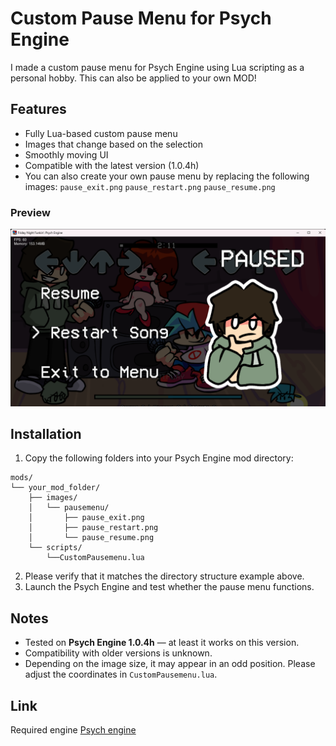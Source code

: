 # Custom Pause Menu for Psych Engine

I made a custom pause menu for Psych Engine using Lua scripting as a personal hobby.
This can also be applied to your own MOD!


## Features
- Fully Lua-based custom pause menu   
- Images that change based on the selection
- Smoothly moving UI
- Compatible with the latest version (1.0.4h)
- You can also create your own pause menu by replacing the following images:
`pause_exit.png`
`pause_restart.png`
`pause_resume.png`

### Preview
![Pause Menu Preview](preview.png)

## Installation
1. Copy the following folders into your Psych Engine mod directory:
```
mods/
└── your_mod_folder/
    ├── images/
    │   └── pausemenu/
    │       ├── pause_exit.png
    │       ├── pause_restart.png
    │       └── pause_resume.png
    └── scripts/
        └──CustomPausemenu.lua
```
2. Please verify that it matches the directory structure example above.
3. Launch the Psych Engine and test whether the pause menu functions.


## Notes
- Tested on **Psych Engine 1.0.4h** — at least it works on this version.  
- Compatibility with older versions is unknown.
- Depending on the image size, it may appear in an odd position. Please adjust the coordinates in `CustomPausemenu.lua`.

## Link
Required engine
[Psych engine](https://gamebanana.com/mods/309789)
